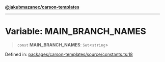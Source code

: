 [**@jakubmazanec/carson-templates**](../README.md)

---

# Variable: MAIN_BRANCH_NAMES

> `const` **MAIN_BRANCH_NAMES**: `Set`\<`string`\>

Defined in:
[packages/carson-templates/source/constants.ts:18](https://github.com/jakubmazanec/tools/blob/026d472564678641afd0039e9c07d936f221ca46/packages/carson-templates/source/constants.ts#L18)
